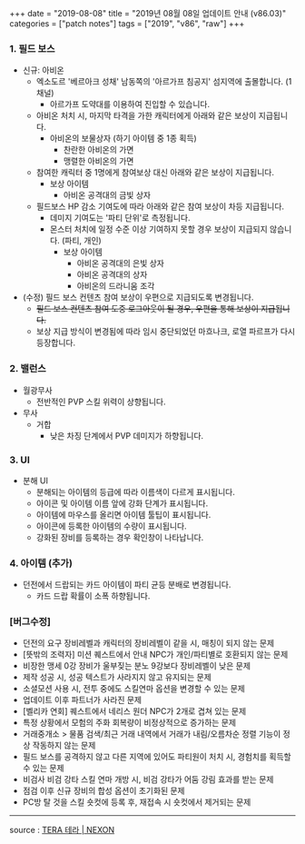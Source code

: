 +++
date = "2019-08-08"
title = "2019년 08월 08일 업데이트 안내 (v86.03)"
categories = ["patch notes"]
tags = ["2019", "v86", "raw"]
+++

### 1. 필드 보스
- 신규: 아비온
  - 엑소도르 '베르아크 성채' 남동쪽의 '아르가프 침공지' 섬지역에 출몰합니다. (1채널)
    - 아르가프 도약대를 이용하여 진입할 수 있습니다.
  - 아비온 처치 시, 마지막 타격을 가한 캐릭터에게 아래와 같은 보상이 지급됩니다.
    - 아비온의 보물상자 (하기 아이템 중 1종 획득)
      - 찬란한 아비온의 가면
      - 맹렬한 아비온의 가면
  - 참여한 캐릭터 중 1명에게 참여보상 대신 아래와 같은 보상이 지급됩니다.
    - 보상 아이템
      - 아비온 공격대의 금빛 상자
  - 필드보스 HP 감소 기여도에 따라 아래와 같은 참여 보상이 차등 지급됩니다.
    - 데미지 기여도는 '파티 단위'로 측정됩니다.
    - 몬스터 처치에 일정 수준 이상 기여하지 못할 경우 보상이 지급되지 않습니다. (파티, 개인)
      - 보상 아이템
        - 아비온 공격대의 은빛 상자
        - 아비온 공격대의 상자
        - 아비온의 드라니움 조각
- (수정) 필드 보스 컨텐츠 참여 보상이 우편으로 지급되도록 변경됩니다.
  - ~~필드 보스 컨텐츠 참여 도중 로그아웃이 될 경우, 우편을 통해 보상이 지급됩니다.~~
  - 보상 지급 방식이 변경됨에 따라 임시 중단되었던 마흐나크, 로열 파르프가 다시 등장합니다.

### 2. 밸런스
- 월광무사
  - 전반적인 PVP 스킬 위력이 상향됩니다.
- 무사
  - 거합
    - 낮은 차징 단계에서 PVP 데미지가 하향됩니다.

### 3. UI
- 분해 UI
  - 분해되는 아이템의 등급에 따라 이름색이 다르게 표시됩니다.
  - 아이콘 및 아이템 이름 앞에 강화 단계가 표시됩니다.
  - 아이템에 마우스를 올리면 아이템 툴팁이 표시됩니다.
  - 아이콘에 등록한 아이템의 수량이 표시됩니다.
  - 강화된 장비를 등록하는 경우 확인창이 나타납니다.

### 4. 아이템 (추가)
- 던전에서 드랍되는 카드 아이템이 파티 균등 분배로 변경됩니다.
  - 카드 드랍 확률이 소폭 하향됩니다.

### [버그수정]
- 던전의 요구 장비레벨과 캐릭터의 장비레벨이 같을 시, 매칭이 되지 않는 문제
- [뜻밖의 조력자] 미션 퀘스트에서 안내 NPC가 개인/파티별로 호환되지 않는 문제
- 비장한 맹세 0강 장비가 울부짖는 분노 9강보다 장비레벨이 낮은 문제
- 제작 성공 시, 성공 텍스트가 사라지지 않고 유지되는 문제
- 소셜모션 사용 시, 전투 중에도 스킬연마 옵션을 변경할 수 있는 문제
- 업데이트 이후 파트너가 사라진 문제
- [벨리카 연회] 퀘스트에서 네리스 원더 NPC가 2개로 겹쳐 있는 문제
- 특정 상황에서 모험의 주화 회복량이 비정상적으로 증가하는 문제
- 거래중개소 > 물품 검색/최근 거래 내역에서 거래가 내림/오름차순 정렬 기능이 정상 작동하지 않는 문제
- 필드 보스를 공격하지 않고 다른 지역에 있어도 파티원이 처치 시, 경험치를 획득할 수 있는 문제
- 비검사 비검 강타 스킬 연마 개방 시, 비검 강타가 어둠 강림 효과를 받는 문제
- 점검 이후 신규 장비의 합성 옵션이 초기화된 문제
- PC방 탈 것을 스킬 숏컷에 등록 후, 재접속 시 숏컷에서 제거되는 문제

----

source : [TERA 테라 | NEXON](http://tera.nexon.com/news/update/view.aspx?n4articlesn=404)
